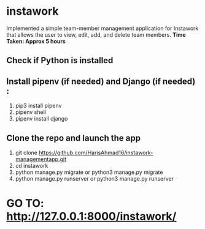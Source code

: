 # instawork

Implemented a simple team-member management application for Instawork that allows the user to view, edit, add, and delete team members.
**Time Taken: Approx 5 hours**

## Check if Python is installed

## Install pipenv (if needed) and Django (if needed) :
1. pip3 install pipenv
2. pipenv shell
3. pipenv install django

## Clone the repo and launch the app
1. git clone https://github.com/HarisAhmad16/instawork-managementapp.git
4. cd instawork
5. python manage.py migrate or python3 manage.py migrate
6. python manage.py runserver or python3 manage.py runserver

# GO TO: http://127.0.0.1:8000/instawork/
